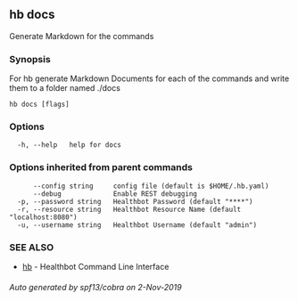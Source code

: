 ## hb docs

Generate Markdown for the commands

### Synopsis

For hb generate Markdown Documents for each of the commands and write them to a folder named ./docs

```
hb docs [flags]
```

### Options

```
  -h, --help   help for docs
```

### Options inherited from parent commands

```
      --config string     config file (default is $HOME/.hb.yaml)
      --debug             Enable REST debugging
  -p, --password string   Healthbot Password (default "****")
  -r, --resource string   Healthbot Resource Name (default "localhost:8080")
  -u, --username string   Healthbot Username (default "admin")
```

### SEE ALSO

* [hb](hb.md)	 - Healthbot Command Line Interface

###### Auto generated by spf13/cobra on 2-Nov-2019
